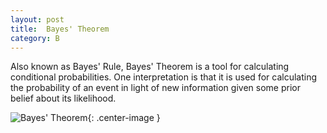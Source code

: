 ```yaml
---
layout: post
title:  Bayes' Theorem
category: B
---
```


Also known as Bayes' Rule, Bayes' Theorem is a tool for calculating conditional probabilities. One interpretation is that it is used for calculating the probability of an event in light of new information given some prior belief about its likelihood.

![Bayes' Theorem](http://mathurl.com/yclug444.png "Bayes' Theorem"){: .center-image }
